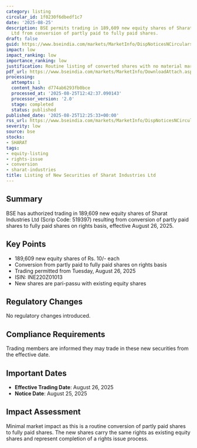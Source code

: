 ```yaml
---
category: listing
circular_id: 1f0230f6dbedf1c7
date: '2025-08-25'
description: BSE permits trading in 189,609 new equity shares of Sharat Industries
  Ltd from conversion of partly paid to fully paid shares.
draft: false
guid: https://www.bseindia.com/markets/MarketInfo/DispNoticesNCirculars.aspx?Noticeid={EE9BE44E-C3F8-4CDC-A875-4DFEF416DC75}&noticeno=20250825-34&dt=08/25/2025&icount=34&totcount=37&flag=0
impact: low
impact_ranking: low
importance_ranking: low
justification: Routine listing of converted shares with no material market impact
pdf_url: https://www.bseindia.com/markets/MarketInfo/DownloadAttach.aspx?id=20250825-34&attachedId=
processing:
  attempts: 1
  content_hash: d774ab6293fb0bce
  processed_at: '2025-08-25T12:42:37.090143'
  processor_version: '2.0'
  stage: completed
  status: published
published_date: '2025-08-25T12:25:33+00:00'
rss_url: https://www.bseindia.com/markets/MarketInfo/DispNoticesNCirculars.aspx?Noticeid={EE9BE44E-C3F8-4CDC-A875-4DFEF416DC75}&noticeno=20250825-34&dt=08/25/2025&icount=34&totcount=37&flag=0
severity: low
source: bse
stocks:
- SHARAT
tags:
- equity-listing
- rights-issue
- conversion
- sharat-industries
title: Listing of New Securities of Sharat Industries Ltd
---
```


## Summary

BSE has authorized trading in 189,609 new equity shares of Sharat Industries Ltd (Scrip Code: 519397) resulting from conversion of partly paid shares to fully paid shares on rights basis, effective August 26, 2025.

## Key Points

- 189,609 new equity shares of Rs. 10/- each
- Conversion from partly paid to fully paid shares on rights basis
- Trading permitted from Tuesday, August 26, 2025
- ISIN: INE220Z01013
- New shares are pari-passu with existing equity shares

## Regulatory Changes

No regulatory changes introduced.

## Compliance Requirements

Trading members are informed they may trade in these new securities from the effective date.

## Important Dates

- **Effective Trading Date**: August 26, 2025
- **Notice Date**: August 25, 2025

## Impact Assessment

Minimal market impact as this is a routine conversion of partly paid shares to fully paid shares. The new shares carry the same rights as existing equity shares and represent completion of a rights issue process.